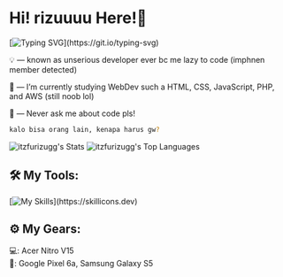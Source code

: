<h1>Hi! <strong>rizuuuu</strong> Here!👋</h1>

[![Typing SVG](https://readme-typing-svg.demolab.com?font=Fira+Code&size=26&pause=1000&color=FFFFFF&width=435&lines=a+unserious+developer!;a+frontend+developer!;a+lazy+backend+developer!;a+graphic+designer+too!)](https://git.io/typing-svg)

💡 — known as unserious developer ever bc me lazy to code (imphnen member detected)

🔭 — I’m currently studying WebDev such a HTML, CSS, JavaScript, PHP, and AWS (still noob lol)

💬 — Never ask me about code pls!

```bash
kalo bisa orang lain, kenapa harus gw?
```




![itzfurizugg's Stats](https://github-readme-stats.vercel.app/api?username=itzfurizugg&theme=tokyonight&show_icons=true&hide_border=true&count_private=true)
![itzfurizugg's Top Languages](https://github-readme-stats.vercel.app/api/top-langs/?username=itzfurizugg&theme=tokyonight&show_icons=true&hide_border=true&layout=compact)

<h2>🛠️ My Tools:</h2>

[![My Skills](https://skillicons.dev/icons?i=html,css,js,php,cs,androidstudio,java,aws,vscode,windows,arch,linux,figma,notion,)](https://skillicons.dev)

<h2>⚙️ My Gears:</h2>

💻: Acer Nitro V15 <br>
📱: Google Pixel 6a, Samsung Galaxy S5
